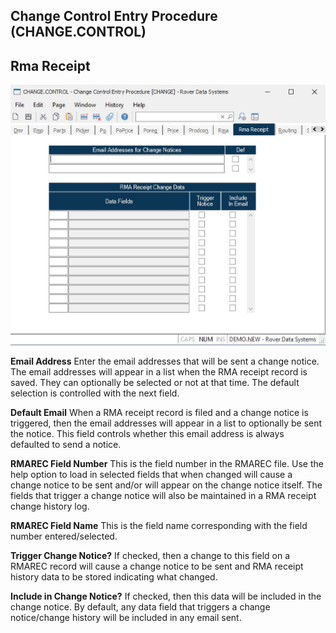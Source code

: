 ##  Change Control Entry Procedure (CHANGE.CONTROL)

<PageHeader />

##  Rma Receipt

![](./CHANGE-CONTROL-15.jpg)

**Email Address** Enter the email addresses that will be sent a change notice.
The email addresses will appear in a list when the RMA receipt record is
saved. They can optionally be selected or not at that time. The default
selection is controlled with the next field.  
  
**Default Email** When a RMA receipt record is filed and a change notice is
triggered, then the email addresses will appear in a list to optionally be
sent the notice. This field controls whether this email address is always
defaulted to send a notice.  
  
**RMAREC Field Number** This is the field number in the RMAREC file. Use the
help option to load in selected fields that when changed will cause a change
notice to be sent and/or will appear on the change notice itself. The fields
that trigger a change notice will also be maintained in a RMA receipt change
history log.  
  
**RMAREC Field Name** This is the field name corresponding with the field
number entered/selected.  
  
**Trigger Change Notice?** If checked, then a change to this field on a RMAREC
record will cause a change notice to be sent and RMA receipt history data to
be stored indicating what changed.  
  
**Include in Change Notice?** If checked, then this data will be included in
the change notice. By default, any data field that triggers a change
notice/change history will be included in any email sent.  
  
  
<badge text= "Version 8.10.57" vertical="middle" />

<PageFooter />